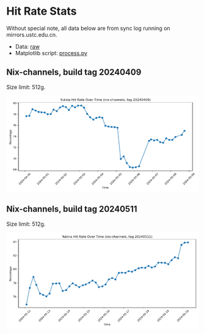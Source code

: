 # Hit Rate Stats

Without special note, all data below are from sync log running on mirrors.ustc.edu.cn.

- Data: [raw](raw/)
- Matplotlib script: [process.py](process.py)

## Nix-channels, build tag 20240409

Size limit: 512g.

![Nix-channels-20240409-1](nix-channels-20240409-1.png)

## Nix-channels, build tag 20240511

Size limit: 512g.

![Nix-channels-20240511-1](nix-channels-20240511-1.png)
